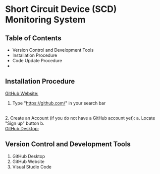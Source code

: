 # Short Circuit Device (SCD) Monitoring System

## Table of Contents
- Version Control and Development Tools
- Installation Procedure
- Code Update Procedure
-

## Installation Procedure
<u>GitHub Website:</u>
1. Type "https://github.com/" in your search bar
<br>
2. Create an Account (if you do not have a GitHub account yet):
a. Locate "Sign up" button
b.
<br>
<u>GitHub Desktop:</u>



## Version Control and Development Tools
1. GitHub Desktop
2. GitHub Website
3. Visual Studio Code

